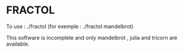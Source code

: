# FRACTOL

To use : ./fractol <fractal name> (for exemple : ./fractol mandelbrot)

This software is incomplete and only mandelbrot , julia and tricorn are available.